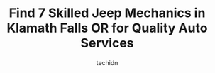 ---
layout: ampstory
image: https://images.unsplash.com/photo-1610205296127-02e7366806e4?ixlib=rb-4.0.3&ixid=MnwxMjA3fDB8MHxwaG90by1wYWdlfHx8fGVufDB8fHx8&auto=format&fit=crop&w=640&h=853&q=80
author: techidn
featured: false
description: Trust your vehicles maintenance and repairs to the 7 best Jeep Mechanic in Klamath Falls OR, USA. With their extensive experience, cutting-edge technology, and commitment to customer satisf
title: Find 7 Skilled Jeep Mechanics in Klamath Falls OR for Quality Auto Services
cover:
   title: Find 7 Skilled Jeep Mechanics in Klamath Falls OR for Quality Auto Services
   subtitle: Rickpate
   background: https://images.unsplash.com/photo-1610205296127-02e7366806e4?ixlib=rb-4.0.3&ixid=MnwxMjA3fDB8MHxwaG90by1wYWdlfHx8fGVufDB8fHx8&auto=format&fit=crop&w=640&h=853&q=80

pages: 
 - layout: thirds
   top: <h1>#1 My Mechanic</h1>
   bottom: "<p>Great service! I recently moved to the area and had some work needing to be done on my vehicle that was well beyond my skill set. My Mechanic was highly recommended by co</p>"
   background: https://www.knot35.com/toplist/wp-content/uploads/2023/06/best-jeep-mechanic-1-in-klamath-falls-or-1685831972.jpeg
   backgroundblur: true
 - layout: thirds
   top: <h1>#2 Emmetts Auto Repair Center</h1>
   bottom: "<p>3515 Washburn Way, Klamath Falls, OR 97603, United States</p>"
   background: https://www.knot35.com/toplist/wp-content/uploads/2023/06/best-jeep-mechanic-2-in-klamath-falls-or-1685831972.jpeg
   cta:
      link: https://www.knot35.com/toplist/find-7-skilled-jeep-mechanics-in-klamath-falls-or-for-quality-auto-services/
      text: Find 7 Skilled Jeep Mechanics in Klamath Falls OR for Quality Auto Services
 - layout: thirds
   top: <h1>#3 J & A Auto Repair</h1>
   bottom: "<p>2960 Maywood Dr # 4, Klamath Falls, OR 97603, United States</p>"
   background: https://www.knot35.com/toplist/wp-content/uploads/2023/06/best-jeep-mechanic-3-in-klamath-falls-or-1685831973.jpeg
   cta:
      link: https://www.knot35.com/toplist/find-7-skilled-jeep-mechanics-in-klamath-falls-or-for-quality-auto-services/
      text: Find 7 Skilled Jeep Mechanics in Klamath Falls OR for Quality Auto Services
 - layout: thirds
   top: <h1>#4 Klamath Car Care</h1>
   bottom: "<p>2700 Altamont Dr, Klamath Falls, OR 97603, United States</p>"
   background: https://images.unsplash.com/photo-1567095761054-7a02e69e5c43?ixlib=rb-4.0.3&ixid=MnwxMjA3fDB8MHxwaG90by1wYWdlfHx8fGVufDB8fHx8&auto=format&fit=crop&w=640&h=853&q=80
   cta:
      link: https://www.knot35.com/toplist/find-7-skilled-jeep-mechanics-in-klamath-falls-or-for-quality-auto-services/
      text: Find 7 Skilled Jeep Mechanics in Klamath Falls OR for Quality Auto Services
 - layout: thirds
   top: <h1>#5 Holmes Four Wheel Drive Center</h1>
   bottom: "<p>5225 Washburn Way, Klamath Falls, OR 97603, United States</p>"
   background: https://images.unsplash.com/photo-1518640467707-6811f4a6ab73?ixlib=rb-4.0.3&ixid=MnwxMjA3fDB8MHxwaG90by1wYWdlfHx8fGVufDB8fHx8&auto=format&fit=crop&w=640&h=853&q=80
   cta:
      link: https://www.knot35.com/toplist/find-7-skilled-jeep-mechanics-in-klamath-falls-or-for-quality-auto-services/
      text: Find 7 Skilled Jeep Mechanics in Klamath Falls OR for Quality Auto Services
 - layout: thirds
   top: <h1>#6 Lees Automotive</h1>
   bottom: "<p>1901 S 6th St, Klamath Falls, OR 97601, United States</p>"
   background: https://images.unsplash.com/photo-1608501821300-4f99e58bba77?ixlib=rb-4.0.3&ixid=MnwxMjA3fDB8MHxwaG90by1wYWdlfHx8fGVufDB8fHx8&auto=format&fit=crop&w=640&h=853&q=80
   cta:
      link: https://www.knot35.com/toplist/find-7-skilled-jeep-mechanics-in-klamath-falls-or-for-quality-auto-services/
      text: Find 7 Skilled Jeep Mechanics in Klamath Falls OR for Quality Auto Services
 - layout: thirds
   top: <h1>#7 Jcs Mobile Auto Repair</h1>
   bottom: "<p>8045 Washburn Way, Klamath Falls, OR 97603, United States</p>"
   background: https://images.unsplash.com/photo-1557672172-298e090bd0f1?ixlib=rb-4.0.3&ixid=MnwxMjA3fDB8MHxwaG90by1wYWdlfHx8fGVufDB8fHx8&auto=format&fit=crop&w=640&h=853&q=80
   cta:
      link: https://www.knot35.com/toplist/find-7-skilled-jeep-mechanics-in-klamath-falls-or-for-quality-auto-services/
      text: Find 7 Skilled Jeep Mechanics in Klamath Falls OR for Quality Auto Services
 - layout: thirds
   middle: Continue reading...
   background: https://images.unsplash.com/photo-1613843873231-1447db182f97?ixlib=rb-4.0.3&ixid=MnwxMjA3fDB8MHxwaG90by1wYWdlfHx8fGVufDB8fHx8&auto=format&fit=crop&w=640&h=853&q=80
   cta:
      link: https://www.knot35.com/toplist/find-7-skilled-jeep-mechanics-in-klamath-falls-or-for-quality-auto-services/
      text: Find 7 Skilled Jeep Mechanics in Klamath Falls OR for Quality Auto Services
      
---